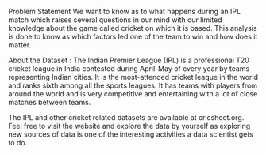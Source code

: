 Problem Statement
We want to know as to what happens during an IPL match which raises several questions in our mind with our limited knowledge about the game called cricket on which it is based. This analysis is done to know as which factors led one of the team to win and how does it matter.

About the Dataset :
The Indian Premier League (IPL) is a professional T20 cricket league in India contested during April-May of every year by teams representing Indian cities. It is the most-attended cricket league in the world and ranks sixth among all the sports leagues. It has teams with players from around the world and is very competitive and entertaining with a lot of close matches between teams.

The IPL and other cricket related datasets are available at cricsheet.org. Feel free to visit the website and explore the data by yourself as exploring new sources of data is one of the interesting activities a data scientist gets to do.
